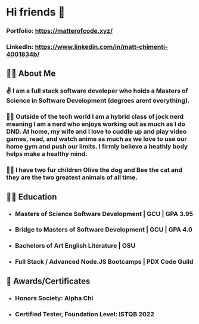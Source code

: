 
# **Hi friends** 👋

### Portfolio: https://matterofcode.xyz/
### LinkedIn: https://www.linkedin.com/in/matt-chimenti-4001834b/

## 🐱‍🏍 **About Me** 

### ✌ I am a full stack software developer who holds a **Masters of Science in Software Development** (degrees arent everything). 

### 🧙‍♂️ Outside of the tech world I am a hybrid class of jock nerd meaning I am a nerd who enjoys working out as much as I do DND. At home, my wife and I love to cuddle up and play video games, read, and watch anime as much as we love to use our home gym and push our limits. I firmly believe a heathly body helps make a healthy mind.

### 🐱‍👤 I have two fur children Olive the dog and Bee the cat and they are the two greatest animals of all time.

## 👨‍🎓 **Education**
- ### Masters of Science Software Development | GCU | GPA 3.95

- ### Bridge to Masters of Software Development | GCU | GPA 4.0

- ### Bachelors of Art English Literature | OSU

- ### Full Stack / Advanced Node.JS Bootcamps | PDX Code Guild

## 🏅 **Awards/Certificates**

- ### Honors Society: Alpha Chi 
- ### Certified Tester, Foundation Level: ISTQB 2022
